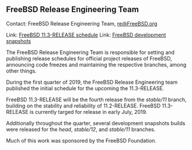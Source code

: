 ## FreeBSD Release Engineering Team ##

Contact: FreeBSD Release Engineering Team, <re@FreeBSD.org>

Link:	[FreeBSD 11.3-RELEASE schedule](https://www.freebsd.org/releases/11.3R/schedule.html)
Link:	[FreeBSD development snapshots](https://download.freebsd.org/ftp/snapshots/ISO-IMAGES/)

The FreeBSD Release Engineering Team is responsible for setting and
publishing release schedules for official project releases of
FreeBSD, announcing code freezes and maintaining the respective
branches, among other things.

During the first quarter of 2019, the FreeBSD Release Engineering team
published the initial schedule for the upcoming the 11.3-RELEASE.

FreeBSD 11.3-RELEASE will be the fourth release from the *stable/11*
branch, building on the stability and reliability of 11.2-RELEASE.
FreeBSD 11.3-RELEASE is currently targed for release in early July, 2019.

Additionally throughout the quarter, several development snapshots builds
were released for the *head*, *stable/12*, and *stable/11* branches.

Much of this work was sponsored by the FreeBSD Foundation.
